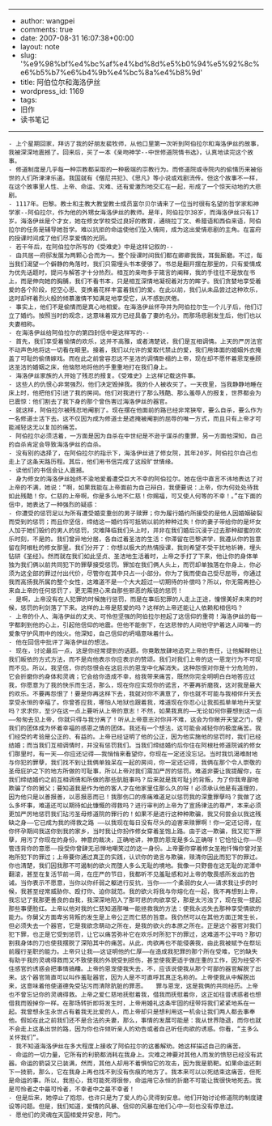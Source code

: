- --
- author: wangpei
- comments: true
- date: 2007-08-31 16:07:38+00:00
- layout: note
- slug: '%e9%98%bf%e4%bc%af%e4%bd%8d%e5%b0%94%e5%92%8c%e6%b5%b7%e6%b4%9b%e4%bc%8a%e4%b8%9d'
- title: 阿伯位尔和海洛伊丝
- wordpress_id: 1169
- tags:
- 旧作
- 读书笔记
- --
    - 上个星期回家，拜访了我的好朋友裴牧师，从他口里第一次听到阿伯拉尔和海洛伊丝的故事，我被深深地震撼了。回来后，买了一本《亲吻神学--中世修道院情书选》，认真地读完这个故事。
    - 修道制度是几乎每一种宗教都采取的一种极端的宗教行为。而修道院或寺院内的偷情历来被俗世的人们所津津乐道。我国就有《僧尼共犯》、《思凡》等小说或戏剧流传。但这个故事不一样，在这个故事里人性、上帝、命运、灾难、还有爱激烈地交汇在一起，形成了一个惊天动地的大悲剧。
    - 1117年。巴黎。教士和主教大教堂教士成员富尔贝尔请来了一位当时很有名望的哲学家和神学家--阿伯拉尔，作为他的外甥女海洛伊丝的教师。是年，阿伯拉尔38岁，而海洛伊丝只有17岁。海洛伊丝是个才女，她在修女学校受过良好的教育，通晓拉丁文、希腊语和西伯来语，阿伯拉尔的任务是辅导她哲学。难以抗拒的命运使他们坠入情网，成为这出爱情悲剧的主角。在富府的授课时间成了他们尽享爱情的光阴。
    - 若干年后，在阿伯拉尔所写的《受难史》中是这样记叙的--
    - 由共居一府邸发展为两颗心合而为一。整个授课时间我们都在卿卿我我，耳鬓厮磨。不过，每当我们渴望一个僻静的角落时，我们只需埋头书本便够了。书总是翻开摆在那里的，只有爱情成为优先话题时，提问与解答才十分热烈。相互的亲吻多于箴言的阐释，我的手往往不是放在书上，而是伸向她的胸脯，我们不看书本，只是相互深情地凝视着对方的眸子。我们贪婪地享受着爱的各个阶段，挖空心思、变换着花样丰富着我们的爱。在此以前，我们从未品尝过这种欢乐，这时却杯着烈火般的倾慕激情不知满足地享受它，从不感到厌倦。
    - 事实上，他们不是偷情而是真心地相爱。在海洛伊丝怀孕并为阿伯拉尔生一个儿子后，他们订立了婚约。按照当时的观念，这意味着双方已经具备了妻的名分。而那场悲剧发生后，他们也以夫妻相称。
    - 在海洛伊丝给阿伯拉尔的第四封信中是这样写的--
    - 首先，我们享受着愉情的欢乐，这并不高雅，或者清楚说，我们是互相调情。上天的严厉法官不动声色地将这一切看在眼里。接着，我们以允许的爱取代禁止的爱，我们用体面的婚姻外衣掩盖了可耻的偷倩嫁戏。而在此之前曾容忍这不圣洁的调情卧榻的上帝，现在却不愿怀着恩宠垂顾这圣洁的婚姻之床，他恼怒地将他的手重重地打在我们身上。
    - 海洛伊丝家族的人开始了残忍的报复。《受难史》上这样记载这件事。
    - 这些人的仇恨心非常强烈，他们决定毁掉我。我的仆人被收买了。一天夜里，当我静静地睡在床上时，他把他们引进了我的房间。他们对我进行了那么残酷、那么羞辱人的报复，世界都会为已震惊：他们割去了我下身的那个曾伤害过海洛伊丝的器官。
    - 就这样，阿伯拉尔被残忍地阉割了。现在摆在他面前的路已经非常狭窄，要么自杀，要么作为一名修道士活下去。这不仅因为成为修道士是遮掩被阉割的屈辱的唯一方式，而且只有上帝才可能减轻这无以复加的痛苦。
    - 阿伯拉尔必须活着，一方面是因为自杀在中世纪是不逊于谋杀的重罪，另一方面他深知，自己的自杀肯定会导致海洛伊丝的自杀。
    - 没有别的选择了，在阿伯拉尔的指示下，海洛伊丝进了修女院，其年20岁。阿伯拉尔自己也走上了这条天路历程。其后，他们用书信完成了这段旷世情缘。
    - 读他们的书信会让人震撼。
    - 身为修女的海洛伊丝始终不渝地爱着遭受巨大不幸的阿伯拉尔。她在信中直言不讳地表达了对上帝的不满，她说：“啊，如果我能在上帝面前为自己辩白，我便要说：上帝，你为何处处待我如此残酷！你，仁慈的上帝啊，你是多么地不仁慈！你赐福，可又使人何等的不幸！。”在下面的信中，她表达了一种强烈的疑惑：
    - 你遭受的惩罚足以为所有遭受婚变重创的男子赎罪；你为履行婚约所接受的是他人因婚姻破裂而受到的惩罚；而且你坚信，缔结这一婚约将可抵销以前的种种过失！你的妻子带给你的是坏女人加于她们毁约的男人的惩罚，灾难降临我们头上时，并非在我们婚后沉浸于过去那种甜蜜的欢乐时刻，不是的。我们曾异地分居，各自过着圣洁的生活：你滞留在巴黎讲学，我遵从你的旨意留在阿根杜的修女那里。我们分开了：你想以极大的热情授课，我则希望不受干扰地祈祷，埋头钻研《圣经》。然而就在我们如此坚贞、圣洁地生活着时，上帝之手打了下来，他让你的身体单独为我们俩以前共同犯下的罪孽接受惩罚。罪加在我们俩人头上，而罚却单独落在你身上，你必须为这全部的罪过付出代价，尽管你在其中只占一小部分。你为了我而使自己受尽屈辱，你通过我而高扬我所属的整个女性，这难道不是一个大大超过一切期待的补偿吗？所以，你无需再担心来自上帝的任何惩罚了，更无需担心来自那些邪恶的叛徒的惩罚！
    - 是啊，上帝没有在人犯罪的时候施行惩罚，而是在事后犯罪的人走上正途，憧憬美好未来的时候，惩罚的利剑落了下来。这样的上帝是慈爱的吗？这样的上帝还能让人依赖和相信吗？
    - 上帝的仆人、海洛伊丝的丈夫、可怜但坚强的阿伯拉尔担起了这信仰的重荷！海洛伊丝的每一字都刺到他的心上，引起他信仰的地震。但他不能倒下，在这悲惨的人间他守护着这人间唯一的爱象守护风雨中的烛火。他深知，自己信仰的坍塌意味着什么。
    - 他在回信中批评了海洛伊丝的想法。
    - 现在，讨论最后一点，这是你经常提到的话题。你竟敢放肆地追究上帝的责任，让他解释他让我们皈依的方式方法，而不是向他表示你应表示的赞颂。我们对我们上帝的这一恩宠行为不可现而不见。所以，我坚信，你的怨恨会在这启示的恩宠中化解消失。这种怨恨对你是十分危险的，它会折磨你的身体和灵魂；它会给你造成不幸，给我带来痛苦，既然你完全明明白白地答应过我，你愿意为了我的快乐而生活，那么，现在你应实现你的诺言，不要再折磨我，这对我是最大的欢乐。不要再怨恨了！要是你再这样下去，我就对你不满意了，你也就不可能与我相伴升天去享受永恒的幸福了。你曾答应我，哪怕人地狱也跟着我，难道现在你忍心让我孤孤单单地升天堂吗？求求你，至少在这一点上要听从上帝的意志！不然，如果我真的——无论如何你要想到这一点——匆匆去见上帝，你就只得与我分离了！听从上帝意志对你并不难，这会为你敞开天堂之门，使我们的团体成为怀着幸福的感恩之情的团体。我还有一个想法，这可能会减轻你的极度痛苦。我们经受的考验是公正的、有益的。上帝已经证明了他的公正，因为他实施他的惩罚时，我们已经结婚；而当我们互相调情时，并没有惩罚我们。当我们缔结婚约后你住在阿根杜修道院诚的修女们那里时，有一天——你应还记得——我悄悄来看望你，你现在一定还没忘记。当时我饥渴难耐地与你犯的罪孽，我们找不到让我俩单独呆在一起的房间，你一定还记得，我俩在那个令人崇敬的圣母庇护之下的地方所做的可耻事，所以上帝对我们需加严厉的惩罚。难道非要让我提醒你，在我们缔结婚约之前互相调倩和所做的那些肮脏事吗？后来就是我可耻j的背叛，为了你我卑鄙地欺骗了你的舅父；要知道我是作为他的客人才在他家里住那么久的呀！必须承认他是有道理的，因为他只是以善报善，以恶报恶而已！我那伤口的疼痛难道足以惩罚我的深重罪孽吗？我做了这么多坏事，难道还可以期待如此慷慨的得救吗？进行审判的上帝为了宣扬律法的尊严，本来必须更加严厉地惩罚我们玷污圣母修道院的罪行的！如果不是进行这种种欺骗，我又何尝会以我这残缺之身——它已成为我的得救之路 ——以我现在每日没有尽头的迫害来赎罪啊！你一定还记得，在你怀孕期间我送你到我的家乡，当时我让你扮作修女穿着圣饱上路。由于这一欺骗，我又犯下罪孽，用污了你现在的身份。神意的裁决，正确地讲，神意的恩宠是多么正确呀！它恰恰让你——尽管违背你的意愿——授受你曾肆无忌惮地嘲笑过的这一身份。上帝要你穿着修女圣袍忏悔你曾对圣袍所犯下的罪过；上帝要你通过真正的实践，认识你的诡言与欺骗，赎清你因此而犯下的罪过。你也清楚，我们因我那不可遏制的欲火而堕人多么无耻的境地。我像一只野兽在这无耻的泥潭中翻滚，甚至在复活节前一周，在庄严的节日，我都听不见羞耻感和对上帝的敬畏感所发出的告诫。当你表示不愿意，当你以你纤弱之躯进行反抗，当你——一个柔弱的女人——请求我让步的时候，我甚至经常威胁你、殴打你、迫你就范。我的欲火将我与你熔化在一起，我不再想到上帝，我忘记了我那更善良的自我，我深深地陷入了那可悲的肉欲享受，那是太污浊了，现在我一提起那些事便脸红。上帝以他对我的仁慈知道那唯一能拯救我的方法：使我永远失去那种享受情欲的能力。你舅父方面卑劣背叛的发生是上帝公正而仁慈的旨意。我仍然可以在其他方面正常生长，但必须失去一个器官，它是我欲念萌动之所在，是我的欲火的本原之所在。正是这个器官对我们犯下罪，也正是它受到惩罚，让它以痛苦弥补它在欢乐时所犯下的罪过，这难道不公平吗？那切割我身体的刀也使我摆脱了深陷其中的痛苦。从此，肉欲再也不能侵袭我，由此我被赋予在祭坛前履行圣职的能力。上帝只让我——这证明他的仁厚——在造成我犯罪的那个所在受难，它的缺失有助于我的灵魂得救而又不致使我的外貌受到损伤，甚至使我更适于做庄重的工作，因为经受不住感官的诱惑会把事情搞糟。上帝的恩宠使我失去，不，应该说使我从那个可鄙的器官解脱了出来。这个器官简直可以叫作羞耻器官，因为人是不可直呼其真正名称的。上帝使我从中解脱出来，这意味着他使道德免受玷污而清除肮脏的罪恶。　　罪与恩宠，这是我俩的共同经历。上帝也不曾忘记你的灵魂得救。上帝之爱仁慈地抚慰着我，借我而抚慰着你，这正如往昔诱惑者也想借我而毁掉你一样。在那场转折即将发生时，上帝用婚礼这条牢固的纽带将我们紧紧地系在一起。我曾想永生永世占有着我无比爱的人，而上帝却只是想利用这一机会让我们两人都去事奉他。假如在此之前我们还不是合法的夫妻，那么，事情的发展可能是：我从世界隐退，而你也就不会走上这条出世的路，因为你也许倾听亲人的劝告或者自己听任肉欲的诱惑。你看，“主多么关怀我们”。
    - 我不知道海洛伊丝在多大程度上接收了阿伯拉尔的这番解劝。她这样描述自己的痛苦。
    - 命运的一切力量，它所有的利箭都消耗在我身上。灾难之神要对其他人而发的愤怒已经没有武器。命运的箭袋又已装满，然而，其他人却用不着惧怕它的攻击，因为我是箭靶。如果命运还剩下一技箭，那么，它在我身上再也找不到没有伤痕的地方了。我本来可以以死结束这痛苦，但死是命运的事。所以，我担心，我可能死得很惨，命运用它永恒的折磨不可能让我很快地死去。我是可怜者之中最可怜者，不幸者中之最不幸者！
    - 但是后来，她停止了抱怨，也许只是为了爱人的心灵得到安息。他们开始讨论修道院的制度建设等问题。但是，我们知道，爱情的风暴、信仰的风暴在他们心中一刻也没有停息过。
    - 愿他们的灵魂在天国相爱并安息，阿门。 　 
